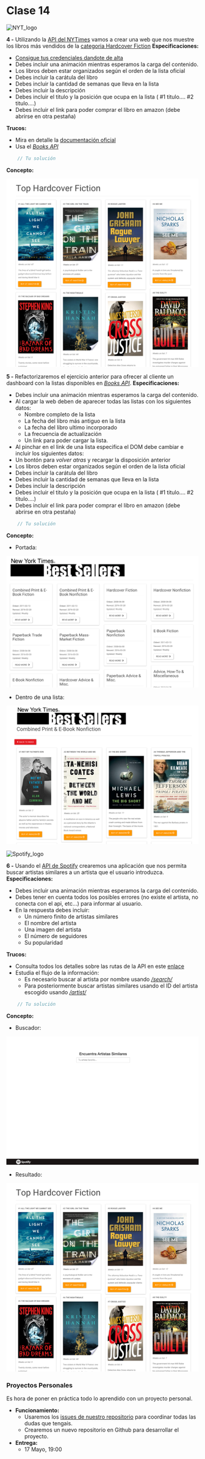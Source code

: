# Clase 14

![NYT_logo](http://cdn1.theodysseyonline.com/files/2015/11/24/635839344246506130415536034_NYTimes-banner.jpg)

**4 -** Utilizando la [API del NYTimes](http://developer.nytimes.com/docs) vamos a crear una web que nos muestre los libros más vendidos de la [categoria Hardcover Fiction](http://www.nytimes.com/best-sellers-books/2016-01-17/hardcover-fiction/list.html)
**Especificaciones:**
- [Consigue tus credenciales dandote de alta](https://myaccount.nytimes.com/auth/login?URI=http:/developer.nytimes.com/login/external)
- Debes incluir una animación mientras esperamos la carga del contenido.
- Los libros deben estar organizados según el orden de la lista oficial
- Debes incluir la carátula del libro
- Debes incluir la cantidad de semanas que lleva en la lista
- Debes incluir la descripción
- Debes incluir el titulo y la posición que ocupa en la lista ( #1 titulo.... #2 titulo....)
- Debes incluir el link para poder comprar el libro en amazon (debe abrirse en otra pestaña)

**Trucos:**
- Mira en detalle la [documentación oficial](http://developer.nytimes.com/docs)
- Usa el *[Books API](http://developer.nytimes.com/docs/books_api/)*

```javascript
	// Tu solución
```

**Concepto:**

![NYTimes.png](../otros/NYTimes.png)


**5 -** Refactorizaremos el ejercicio anterior para ofrecer al cliente un dashboard con la listas disponibles en *[Books API](http://developer.nytimes.com/docs/books_api/)*.
**Especificaciones:**
- Debes incluir una animación mientras esperamos la carga del contenido.
- Al cargar la web deben de aparecer todas las listas con los siguientes datos:
	- Nombre completo de la lista
	- La fecha del libro más antiguo en la lista
	- La fecha del libro ultimo incorporado
	- La frecuencia de actualización
	- Un link para poder cargar la lista.
- Al pinchar en el link de una lista especifica el DOM debe cambiar e incluir los siguientes datos:
- Un bontón para *volver atras* y recargar la disposición anterior
- Los libros deben estar organizados según el orden de la lista oficial
- Debes incluir la carátula del libro
- Debes incluir la cantidad de semanas que lleva en la lista
- Debes incluir la descripción
- Debes incluir el titulo y la posición que ocupa en la lista ( #1 titulo.... #2 titulo....)
- Debes incluir el link para poder comprar el libro en amazon (debe abrirse en otra pestaña)

```javascript
	// Tu solución
```
**Concepto:**
- Portada:

![NYTimes.png](../otros/best_sellers1.png)

- Dentro de una lista:

![NYTimes.png](../otros/best_sellers2.png)


![Spotify_logo](http://lh5.ggpht.com/-_6vAFJGk9tI/UViPTo9Gt1I/AAAAAAAAX6g/3_u3_Jq68fM/image%25255B8%25255D.png?imgmax=800)

**6 -** Usando el [API de Spotify](https://developer.spotify.com/web-api/) crearemos una aplicación que nos permita buscar artistas similares a un artista que el usuario introduzca.
**Especificaciones:**
- Debes incluir una animación mientras esperamos la carga del contenido.
- Debes tener en cuenta todos los posibles errores (no existe el artista, no conecta con el api, etc...) para informar al usuario.
- En la respuesta debes incluir:
	- Un número finito de artistas similares
	- El nombre del artista
	- Una imagen del artista
	- El número de seguidores
	- Su popularidad


**Trucos:**
- Consulta todos los detalles sobre las rutas de la API en este [enlace](https://developer.spotify.com/web-api/endpoint-reference/)
- Estudia el flujo de la información:
	- Es necesario buscar al artista por nombre usando *[/search/](https://developer.spotify.com/web-api/search-item/)*
	- Para posteriormente buscar artistas similares usando el ID del artista escogido usando *[/artist/](https://developer.spotify.com/web-api/artist-endpoints/)*

```javascript
	// Tu solución
```

**Concepto:**

- Buscador:

![NYTimes.png](../otros/spotify1.png)

- Resultado:

![NYTimes.png](../otros/NYTimes.png)


### Proyectos Personales

Es hora de poner en práctica todo lo aprendido con un proyecto personal.

- **Funcionamiento:**
	- Usaremos los [issues de nuestro repositorio](https://github.com/UlisesGascon/curso-js-web-developers-012016/issues) para coordinar todas las dudas que tengais.
	- Crearemos un nuevo repositorio en Github para desarrollar el proyecto.
- **Entrega:**
	- 17 Mayo, 19:00 